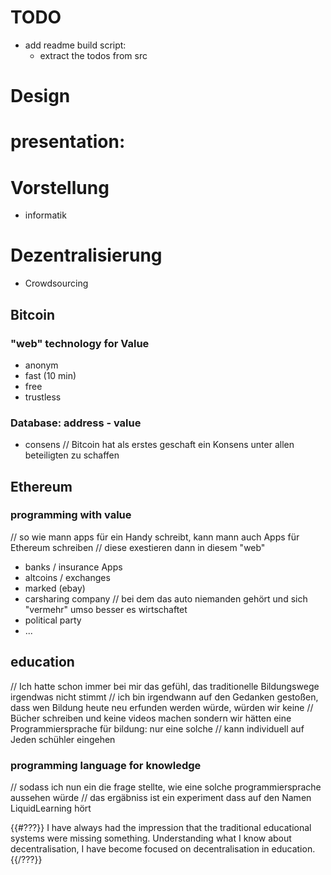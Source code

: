 # TODO
* add readme build script:
	* extract the todos from src

# Design 

# presentation: 

# Vorstellung
* informatik
# Dezentralisierung
* Crowdsourcing
## Bitcoin
### "web" technology for Value
* anonym
* fast (10 min)
* free
* trustless
### Database: address - value
* consens
// Bitcoin hat als erstes geschaft ein Konsens unter allen beteiligten zu schaffen
## Ethereum
### programming with value
// so wie mann apps für ein Handy schreibt, kann mann auch Apps für Ethereum schreiben
// diese exestieren dann in diesem "web"
* banks / insurance Apps
* altcoins / exchanges
* marked (ebay)
* carsharing company
// bei dem das auto niemanden gehört und sich "vermehr" umso besser es wirtschaftet
* political party
* ...
## education
// Ich hatte schon immer bei mir das gefühl, das traditionelle Bildungswege irgendwas nicht stimmt
// ich bin irgendwann auf den Gedanken gestoßen, dass wen Bildung heute neu erfunden werden würde, würden wir keine 
// Bücher schreiben und keine videos machen sondern wir hätten eine Programmiersprache für bildung: nur eine solche
// kann individuell auf Jeden schühler eingehen
### programming language for knowledge
// sodass ich nun ein die frage stellte, wie eine solche programmiersprache aussehen würde
// das ergäbniss ist ein experiment dass auf den Namen LiquidLearning hört

{{#???}}
I have always had the impression that the traditional educational systems were missing something.
Understanding what I know about decentralisation, 
I have become focused on decentralisation in education. 
{{/???}}
